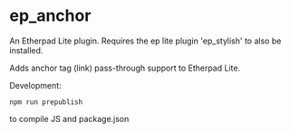 ep_anchor
=========
An Etherpad Lite plugin.
Requires the ep lite plugin 'ep_stylish' to also be installed.

Adds anchor tag (link) pass-through support to Etherpad Lite.

Development:

    npm run prepublish

to compile JS and package.json
